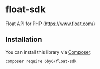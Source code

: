 # float-sdk
Float API for PHP (https://www.float.com/)

## Installation
You can install this library via [Composer](https://getcomposer.org/download/):

`composer require 6by6/float-sdk`

